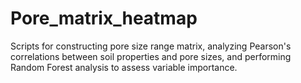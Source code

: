 # Pore_matrix_heatmap
Scripts for constructing pore size range matrix, analyzing Pearson's correlations between soil properties and pore sizes, and performing Random Forest analysis to assess variable importance.
